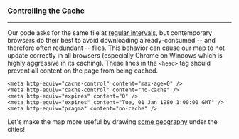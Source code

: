 ### Controlling the Cache

---

Our code asks for the same file at [regular intervals](interval.md), but contemporary browsers do their best to avoid downloading already-consumed -- and therefore often redundant -- files. This behavior can cause our map to not update correctly in all browsers (especially Chrome on Windows which is highly aggressive in its caching). These lines in the `<head>` tag should prevent all content on the page from being cached.

```
<meta http-equiv="cache-control" content="max-age=0" />
<meta http-equiv="cache-control" content="no-cache" />
<meta http-equiv="expires" content="0" />
<meta http-equiv="expires" content="Tue, 01 Jan 1980 1:00:00 GMT" />
<meta http-equiv="pragma" content="no-cache" />
```

Let's make the map more useful by drawing [some geography](geography.md) under the cities!

